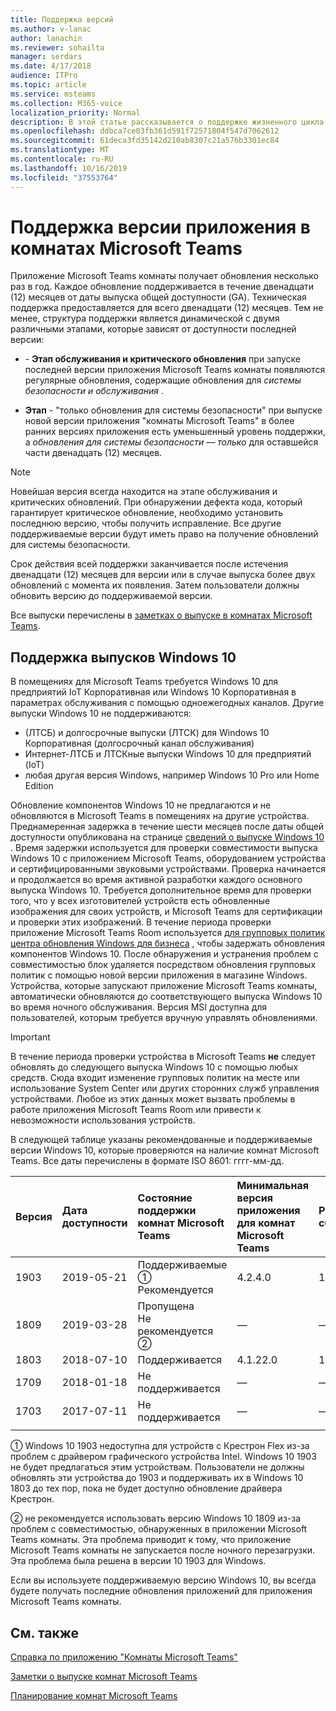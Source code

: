 ```yaml
---
title: Поддержка версий
ms.author: v-lanac
author: lanachin
ms.reviewer: sohailta
manager: serdars
ms.date: 4/17/2018
audience: ITPro
ms.topic: article
ms.service: msteams
ms.collection: M365-voice
localization_priority: Normal
description: В этой статье рассказывается о поддержке жизненного цикла для комнат Microsoft Teams.
ms.openlocfilehash: ddbca7ce03fb361d591f72571804f547d7062612
ms.sourcegitcommit: 61deca3fd35142d210ab8307c21a576b3301ec84
ms.translationtype: MT
ms.contentlocale: ru-RU
ms.lasthandoff: 10/16/2019
ms.locfileid: "37553764"
---
```

# <a name="microsoft-teams-rooms-app-version-support"></a>Поддержка версии приложения в комнатах Microsoft Teams
 
Приложение Microsoft Teams комнаты получает обновления несколько раз в год. Каждое обновление поддерживается в течение двенадцати (12) месяцев от даты выпуска общей доступности (GA). Техническая поддержка предоставляется для всего двенадцати (12) месяцев. Тем не менее, структура поддержки является динамической с двумя различными этапами, которые зависят от доступности последней версии:

- \- **Этап обслуживания и критического обновления** при запуске последней версии приложения Microsoft Teams комнаты появляются регулярные обновления, содержащие обновления для *системы безопасности и обслуживания* .

- **Этап** \- "только обновления для системы безопасности" при выпуске новой версии приложения "комнаты Microsoft Teams" в более ранних версиях приложения есть уменьшенный уровень поддержки, а *обновления для системы безопасности — только* для оставшейся части двенадцать (12) месяцев.

> [!NOTE]
> Новейшая версия всегда находится на этапе обслуживания и критических обновлений. При обнаружении дефекта кода, который гарантирует критическое обновление, необходимо установить последнюю версию, чтобы получить исправление. Все другие поддерживаемые версии будут иметь право на получение обновлений для системы безопасности.

Срок действия всей поддержки заканчивается после истечения двенадцати (12) месяцев для версии или в случае выпуска более двух обновлений с момента их появления. Затем пользователи должны обновить версию до поддерживаемой версии.

Все выпуски перечислены в [заметках о выпуске в комнатах Microsoft Teams](srs2-release-note.md).

## <a name="windows-10-release-support"></a>Поддержка выпусков Windows 10

В помещениях для Microsoft Teams требуется Windows 10 для предприятий IoT Корпоративная или Windows 10 Корпоративная в параметрах обслуживания с помощью одноежегодных каналов. Другие выпуски Windows 10 не поддерживаются:

- (ЛТСБ) и долгосрочные выпуски (ЛТСК) для Windows 10 Корпоративная (долгосрочный канал обслуживания)
- Интернет-ЛТСБ и ЛТСКные выпуски Windows 10 для предприятий (IoT)
- любая другая версия Windows, например Windows 10 Pro или Home Edition

Обновление компонентов Windows 10 не предлагаются и не обновляются в Microsoft Teams в помещениях на другие устройства. Преднамеренная задержка в течение шести месяцев после даты общей доступности опубликована на странице [сведений о выпуске Windows 10](https://docs.microsoft.com/windows/release-information/) . Время задержки используется для проверки совместимости выпуска Windows 10 с приложением Microsoft Teams, оборудованием устройства и сертифицированными звуковыми устройствами. Проверка начинается и продолжается во время активной разработки каждого основного выпуска Windows 10. Требуется дополнительное время для проверки того, что у всех изготовителей устройств есть обновленные изображения для своих устройств, и Microsoft Teams для сертификации и проверки этих изображений. В течение периода проверки приложение Microsoft Teams Room используется [для групповых политик центра обновления Windows для бизнеса](https://docs.microsoft.com/windows/deployment/update/waas-manage-updates-wufb) , чтобы задержать обновления компонентов Windows 10. После обнаружения и устранения проблем с совместимостью блок удаляется посредством обновления групповых политик с помощью новой версии приложения в магазине Windows. Устройства, которые запускают приложение Microsoft Teams комнаты, автоматически обновляются до соответствующего выпуска Windows 10 во время ночного обслуживания. Версия MSI доступна для пользователей, которым требуется вручную управлять обновлениями.  

> [!IMPORTANT]
> В течение периода проверки устройства в Microsoft Teams **не** следует обновлять до следующего выпуска Windows 10 с помощью любых средств. Сюда входит изменение групповых политик на месте или использование System Center или других сторонних служб управления устройствами. Любое из этих данных может вызвать проблемы в работе приложения Microsoft Teams Room или привести к невозможности использования устройств.  

В следующей таблице указаны рекомендованные и поддерживаемые версии Windows 10, которые проверяются на наличие комнат Microsoft Teams. Все даты перечислены в формате ISO 8601: гггг-мм-дд.

|Версия  |Дата доступности   |Состояние поддержки комнат Microsoft Teams   |Минимальная версия приложения для комнат Microsoft Teams | Рекомендуемая сборка ОС  |
|:---  |:---       |:---                                  |:---     |:---     |
| 1903 |2019-05-21 |Поддерживаемые &#x2780; <br/>Рекомендуется  |4.2.4.0 |18362,356 |
| 1809 |2019-03-28 |Пропущена <br/>Не рекомендуется &#x2781;|&#x2014; |&#x2014; |
| 1803 |2018-07-10 |Поддерживается                             |4.1.22.0 |17134,191|
| 1709 |2018-01-18 |Не поддерживается                         |&#x2014; |&#x2014; |
| 1703 |2017-07-11 |Не поддерживается                         |&#x2014; |&#x2014; |
||||||

&#x2780; Windows 10 1903 недоступна для устройств с Крестрон Flex из-за проблем с драйвером графического устройства Intel. Windows 10 1903 не будет предлагаться этим устройствам. Пользователи не должны обновлять эти устройства до 1903 и поддерживать их в Windows 10 1803 до тех пор, пока не будет доступно обновление драйвера Крестрон. 

&#x2781; не рекомендуется использовать версию Windows 10 1809 из-за проблем с совместимостью, обнаруженных в приложении Microsoft Teams комнаты. Эта проблема приводит к тому, что приложение Microsoft Teams комнаты не запускается после ночного перезагрузки. Эта проблема была решена в версии 10 1903 для Windows.  

Если вы используете поддерживаемую версию Windows 10, вы всегда будете получать последние обновления приложений для приложения Microsoft Teams комнаты.  

## <a name="see-also"></a>См. также

[Справка по приложению "Комнаты Microsoft Teams"](https://support.office.com/en-us/article/Skype-Room-Systems-version-2-help-e667f40e-5aab-40c1-bd68-611fe0002ba2)

[Заметки о выпуске комнат Microsoft Teams](srs2-release-note.md)

[Планирование комнат Microsoft Teams](skype-room-systems-v2-0.md)
